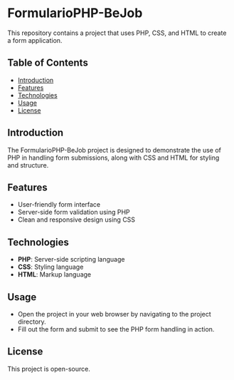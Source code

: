 # FormularioPHP-BeJob

This repository contains a project that uses PHP, CSS, and HTML to create a form application.

## Table of Contents

- [Introduction](#introduction)
- [Features](#features)
- [Technologies](#technologies)
- [Usage](#usage)
- [License](#license)

## Introduction

The FormularioPHP-BeJob project is designed to demonstrate the use of PHP in handling form submissions, along with CSS and HTML for styling and structure.

## Features

- User-friendly form interface
- Server-side form validation using PHP
- Clean and responsive design using CSS

## Technologies

- **PHP**: Server-side scripting language
- **CSS**: Styling language
- **HTML**: Markup language

## Usage
- Open the project in your web browser by navigating to the project directory.
- Fill out the form and submit to see the PHP form handling in action.

## License
This project is open-source.
